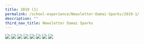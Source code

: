 ```yaml
---
title: 2019 (1)
permalink: /school-experience/Newsletter-Damai-Sparks/2019-1/
description: ""
third_nav_title: Newsletter Damai Sparks
---
```

![](/images/DamaiBuzz/DMP19_SPARKs-1.jpeg)
![](/images/DamaiBuzz/DMP19_SPARKs-2.jpeg)
![](/images/DamaiBuzz/DMP19_SPARKs-3.jpeg)
![](/images/DamaiBuzz/DMP19_SPARKs-4.jpeg)
![](/images/DamaiBuzz/DMP19_SPARKs-5.jpeg)
![](/images/DamaiBuzz/DMP19_SPARKs-6.jpeg)
![](/images/DamaiBuzz/DMP19_SPARKs-7.jpeg)
![](/images/DamaiBuzz/DMP19_SPARKs-8.jpeg)